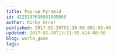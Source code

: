 ```yaml
---
title: Pop-up Pyramid
id: 4225197639961895066
author: Kirby Urner
published: 2017-02-20T01:38:00.001-08:00
updated: 2017-02-20T13:21:55.624-08:00
blog: world_game
tags: 
---
```


